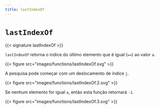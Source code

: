```yaml
---
title: lastIndexOf
---
```


# `lastIndexOf`

{{< signature lastIndexOf >}}

`lastIndexOf` retorna o índice do último elemento que é igual (`==`) ao valor `a`.

{{< figure src="images/functions/lastIndexOf.svg" >}}

A pesquisa pode começar com um deslocamento de índice `j`.

{{< figure src="images/functions/lastIndexOf.2.svg" >}}

Se nenhum elemento for igual `a`, então esta função retornará `-1`.

{{< figure src="images/functions/lastIndexOf.3.svg" >}}
